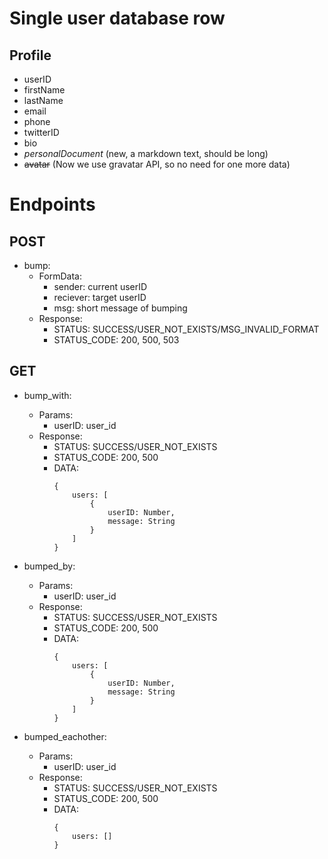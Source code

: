 # Single user database row

## Profile

* userID
* firstName
* lastName
* email
* phone
* twitterID
* bio
* *personalDocument* (new, a markdown text, should be long)
* ~~avatar~~ (Now we use gravatar API, so no need for one more data)

# Endpoints

## POST

* bump:
    * FormData:
      * sender: current userID
      * reciever: target userID
      * msg: short message of bumping
    * Response:
      * STATUS: SUCCESS/USER_NOT_EXISTS/MSG_INVALID_FORMAT
      * STATUS_CODE: 200, 500, 503

## GET

* bump_with:
  * Params:
    * userID: user_id
  * Response:
      * STATUS: SUCCESS/USER_NOT_EXISTS
      * STATUS_CODE: 200, 500
      * DATA: 
        ```
        {
            users: [
                {
                    userID: Number,
                    message: String
                }
            ]
        }
        ```

* bumped_by:
  * Params:
    * userID: user_id
  * Response:
      * STATUS: SUCCESS/USER_NOT_EXISTS
      * STATUS_CODE: 200, 500
      * DATA: 
        ```
        {
            users: [
                {
                    userID: Number,
                    message: String
                }
            ]
        }
        ```


* bumped_eachother:
  * Params:
    * userID: user_id
  * Response:
      * STATUS: SUCCESS/USER_NOT_EXISTS
      * STATUS_CODE: 200, 500
      * DATA: 
        ```
        {
            users: []
        }
        ```
